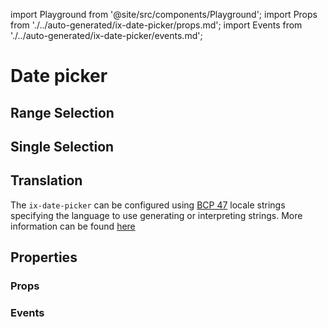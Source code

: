 import Playground from '@site/src/components/Playground';
import Props from './../auto-generated/ix-date-picker/props.md';
import Events from './../auto-generated/ix-date-picker/events.md';

# Date picker

## Range Selection

<Playground
name="datepicker-range" height="35rem"
examplesByName></Playground>

## Single Selection

<Playground
name="datepicker" height="35rem"
examplesByName></Playground>

## Translation

The `ix-date-picker` can be configured using [BCP 47](https://tools.ietf.org/html/rfc5646) locale strings specifying the language to use generating or interpreting strings. More information can be found [here](https://moment.github.io/luxon/#/intl?id=default-locale)

<Playground
name="datepicker-locale" height="35rem"
examplesByName></Playground>

## Properties

### Props

<Props />

### Events

<Events />
